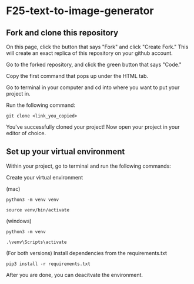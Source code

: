 # F25-text-to-image-generator

## Fork and clone this repository

On this page, click the button that says "Fork" and click "Create Fork." This will create an exact replica of this repository on your github account.

Go to the forked repository, and click the green button that says "Code."

Copy the first command that pops up under the HTML tab.

Go to terminal in your computer and cd into where you want to put your project in.

Run the following command:

```
git clone <link_you_copied>
```

You've successfully cloned your project! Now open your project in your editor of choice.

## Set up your virtual environment

Within your project, go to terminal and run the following commands:

Create your virtual environment

(mac)
```
python3 -m venv venv
```
```
source venv/bin/activate
```

(windows)

```
python3 -m venv
```

```
.\venv\Scripts\activate
```

(For both versions)
Install dependencies from the requirements.txt
```
pip3 install -r requirements.txt
```

After you are done, you can deacitvate the environment.
